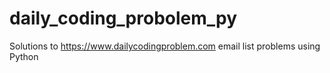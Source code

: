 # daily_coding_probolem_py

Solutions to https://www.dailycodingproblem.com email list problems using Python
